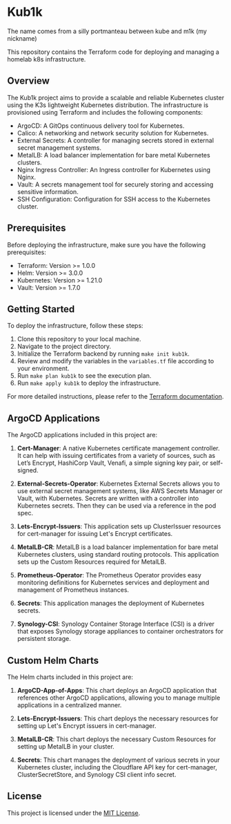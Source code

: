 # Kub1k
The name comes from a silly portmanteau between kube and m1k (my nickname)

This repository contains the Terraform code for deploying and managing a homelab k8s infrastructure.

## Overview

The Kub1k project aims to provide a scalable and reliable Kubernetes cluster using the K3s lightweight Kubernetes distribution. The infrastructure is provisioned using Terraform and includes the following components:

- ArgoCD: A GitOps continuous delivery tool for Kubernetes.
- Calico: A networking and network security solution for Kubernetes.
- External Secrets: A controller for managing secrets stored in external secret management systems.
- MetalLB: A load balancer implementation for bare metal Kubernetes clusters.
- Nginx Ingress Controller: An Ingress controller for Kubernetes using Nginx.
- Vault: A secrets management tool for securely storing and accessing sensitive information.
- SSH Configuration: Configuration for SSH access to the Kubernetes cluster.

## Prerequisites

Before deploying the infrastructure, make sure you have the following prerequisites:

- Terraform: Version >= 1.0.0
- Helm: Version >= 3.0.0
- Kubernetes: Version >= 1.21.0
- Vault: Version >= 1.7.0

## Getting Started

To deploy the infrastructure, follow these steps:

1. Clone this repository to your local machine.
2. Navigate to the project directory.
3. Initialize the Terraform backend by running `make init kub1k`.
4. Review and modify the variables in the `variables.tf` file according to your environment.
5. Run `make plan kub1k` to see the execution plan.
6. Run `make apply kub1k` to deploy the infrastructure.

For more detailed instructions, please refer to the [Terraform documentation](https://www.terraform.io/docs/index.html).


## ArgoCD Applications

The ArgoCD applications included in this project are:

1. **Cert-Manager**: A native Kubernetes certificate management controller. It can help with issuing certificates from a variety of sources, such as Let’s Encrypt, HashiCorp Vault, Venafi, a simple signing key pair, or self-signed.

2. **External-Secrets-Operator**: Kubernetes External Secrets allows you to use external secret management systems, like AWS Secrets Manager or Vault, with Kubernetes. Secrets are written with a controller into Kubernetes secrets. Then they can be used via a reference in the pod spec.

3. **Lets-Encrypt-Issuers**: This application sets up ClusterIssuer resources for cert-manager for issuing Let's Encrypt certificates.

4. **MetalLB-CR**: MetalLB is a load balancer implementation for bare metal Kubernetes clusters, using standard routing protocols. This application sets up the Custom Resources required for MetalLB.

5. **Prometheus-Operator**: The Prometheus Operator provides easy monitoring definitions for Kubernetes services and deployment and management of Prometheus instances.

6. **Secrets**: This application manages the deployment of Kubernetes secrets.

7. **Synology-CSI**: Synology Container Storage Interface (CSI) is a driver that exposes Synology storage appliances to container orchestrators for persistent storage.

## Custom Helm Charts

The Helm charts included in this project are:

1. **ArgoCD-App-of-Apps**: This chart deploys an ArgoCD application that references other ArgoCD applications, allowing you to manage multiple applications in a centralized manner.

2. **Lets-Encrypt-Issuers**: This chart deploys the necessary resources for setting up Let's Encrypt issuers in cert-manager.

3. **MetalLB-CR**: This chart deploys the necessary Custom Resources for setting up MetalLB in your cluster.

4. **Secrets**: This chart manages the deployment of various secrets in your Kubernetes cluster, including the Cloudflare API key for cert-manager, ClusterSecretStore, and Synology CSI client info secret.

## License

This project is licensed under the [MIT License](LICENSE).
